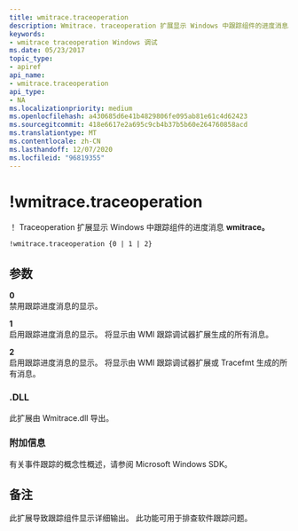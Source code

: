 ```yaml
---
title: wmitrace.traceoperation
description: Wmitrace. traceoperation 扩展显示 Windows 中跟踪组件的进度消息。
keywords:
- wmitrace traceoperation Windows 调试
ms.date: 05/23/2017
topic_type:
- apiref
api_name:
- wmitrace.traceoperation
api_type:
- NA
ms.localizationpriority: medium
ms.openlocfilehash: a430685d6e41b4829806fe095ab81e61c4d62423
ms.sourcegitcommit: 418e6617e2a695c9cb4b37b5b60e264760858acd
ms.translationtype: MT
ms.contentlocale: zh-CN
ms.lasthandoff: 12/07/2020
ms.locfileid: "96819355"
---
```

# <a name="wmitracetraceoperation"></a>!wmitrace.traceoperation


！ Traceoperation 扩展显示 Windows 中跟踪组件的进度消息 **wmitrace。**

```dbgcmd
!wmitrace.traceoperation {0 | 1 | 2} 
```

## <a name="span-idddk__wmitrace_traceoperation_dbgspanspan-idddk__wmitrace_traceoperation_dbgspanparameters"></a><span id="ddk__wmitrace_traceoperation_dbg"></span><span id="DDK__WMITRACE_TRACEOPERATION_DBG"></span>参数


<span id="_______0______"></span>**0**   
禁用跟踪进度消息的显示。

<span id="_______1______"></span>**1**   
启用跟踪进度消息的显示。 将显示由 WMI 跟踪调试器扩展生成的所有消息。

<span id="_______2______"></span>**2**   
启用跟踪进度消息的显示。 将显示由 WMI 跟踪调试器扩展或 Tracefmt 生成的所有消息。

### <a name="span-iddllspanspan-iddllspandll"></a><span id="DLL"></span><span id="dll"></span>.DLL

此扩展由 Wmitrace.dll 导出。


### <a name="span-idadditional_informationspanspan-idadditional_informationspanspan-idadditional_informationspanadditional-information"></a><span id="Additional_Information"></span><span id="additional_information"></span><span id="ADDITIONAL_INFORMATION"></span>附加信息

有关事件跟踪的概念性概述，请参阅 Microsoft Windows SDK。

<a name="remarks"></a>备注
-------

此扩展导致跟踪组件显示详细输出。 此功能可用于排查软件跟踪问题。

 

 





